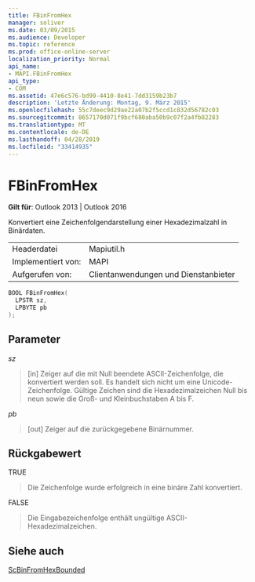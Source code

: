 ```yaml
---
title: FBinFromHex
manager: soliver
ms.date: 03/09/2015
ms.audience: Developer
ms.topic: reference
ms.prod: office-online-server
localization_priority: Normal
api_name:
- MAPI.FBinFromHex
api_type:
- COM
ms.assetid: 47e6c576-bd99-4410-8e41-7dd3159b23b7
description: 'Letzte Änderung: Montag, 9. März 2015'
ms.openlocfilehash: 55c7deec9d29ae22a07b2f5ccd1c832d56782c03
ms.sourcegitcommit: 8657170d071f9bcf680aba50b9c07f2a4fb82283
ms.translationtype: MT
ms.contentlocale: de-DE
ms.lasthandoff: 04/28/2019
ms.locfileid: "33414935"
---
```

# <a name="fbinfromhex"></a>FBinFromHex

  
  
**Gilt für**: Outlook 2013 | Outlook 2016 
  
Konvertiert eine Zeichenfolgendarstellung einer Hexadezimalzahl in Binärdaten. 
  
|||
|:-----|:-----|
|Headerdatei  <br/> |Mapiutil.h  <br/> |
|Implementiert von:  <br/> |MAPI  <br/> |
|Aufgerufen von:  <br/> |Clientanwendungen und Dienstanbieter  <br/> |
   
```cpp
BOOL FBinFromHex(
  LPSTR sz,
  LPBYTE pb
);
```

## <a name="parameters"></a>Parameter

 _sz_
  
> [in] Zeiger auf die mit Null beendete ASCII-Zeichenfolge, die konvertiert werden soll. Es handelt sich nicht um eine Unicode-Zeichenfolge. Gültige Zeichen sind die Hexadezimalzeichen Null bis neun sowie die Groß- und Kleinbuchstaben A bis F.
    
 _pb_
  
> [out] Zeiger auf die zurückgegebene Binärnummer.
    
## <a name="return-value"></a>Rückgabewert

TRUE 
  
> Die Zeichenfolge wurde erfolgreich in eine binäre Zahl konvertiert. 
    
FALSE 
  
> Die Eingabezeichenfolge enthält ungültige ASCII-Hexadezimalzeichen.
    
## <a name="see-also"></a>Siehe auch



[ScBinFromHexBounded](scbinfromhexbounded.md)

